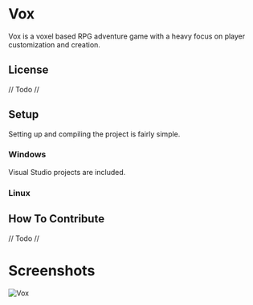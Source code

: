 # Vox
Vox is a voxel based RPG adventure game with a heavy focus on player customization and creation.

## License
// Todo //

## Setup
Setting up and compiling the project is fairly simple.

### Windows
Visual Studio projects are included.

### Linux

## How To Contribute
// Todo //

# Screenshots
![Vox](http://i.imgur.com/jQihAdB.png)
